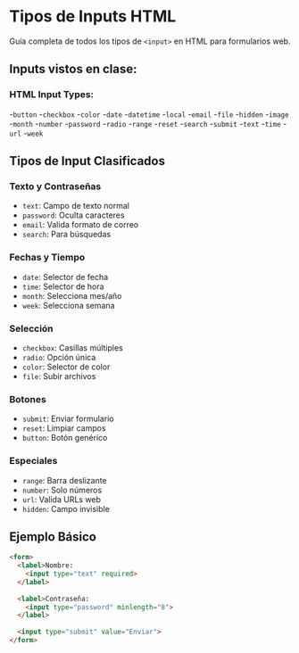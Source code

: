 #  Tipos de Inputs HTML

Guía completa de todos los tipos de `<input>` en HTML para formularios web.

## Inputs vistos en clase:

### HTML Input Types:

-`button`
-`checkbox`
-`color`
-`date`
-`datetime`
-`local`
-`email`
-`file`
-`hidden`
-`image`
-`month`
-`number`
-`password`
-`radio`
-`range`
-`reset`
-`search`
-`submit`
-`text`
-`time`
-`url`
-`week`

##  Tipos de Input Clasificados

### **Texto y Contraseñas**
- `text`: Campo de texto normal
- `password`: Oculta caracteres
- `email`: Valida formato de correo
- `search`: Para búsquedas

### **Fechas y Tiempo**
- `date`: Selector de fecha
- `time`: Selector de hora
- `month`: Selecciona mes/año
- `week`: Selecciona semana

### **Selección**
- `checkbox`: Casillas múltiples
- `radio`: Opción única
- `color`: Selector de color
- `file`: Subir archivos

### **Botones**
- `submit`: Enviar formulario
- `reset`: Limpiar campos
- `button`: Botón genérico

### **Especiales**
- `range`: Barra deslizante
- `number`: Solo números
- `url`: Valida URLs web
- `hidden`: Campo invisible

##  Ejemplo Básico
```html
<form>
  <label>Nombre:
    <input type="text" required>
  </label>
  
  <label>Contraseña:
    <input type="password" minlength="8">
  </label>
  
  <input type="submit" value="Enviar">
</form>